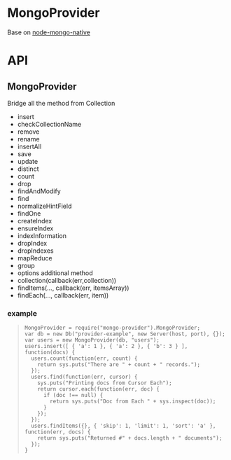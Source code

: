 # MongoProvider

Base on [node-mongo-native](https://github.com/christkv/node-mongodb-native)

# API

## MongoProvider

 Bridge all the method from Collection  
 * insert
 * checkCollectionName
 * remove
 * rename
 * insertAll
 * save
 * update
 * distinct
 * count
 * drop
 * findAndModify
 * find
 * normalizeHintField
 * findOne
 * createIndex
 * ensureIndex
 * indexInformation
 * dropIndex
 * dropIndexes
 * mapReduce
 * group
 * options
 additional method  
 * collection(callback(err,collection))
 * findItems(..., callback(err, itemsArray))
 * findEach(..., callback(err, item))

### example

>     MongoProvider = require("mongo-provider").MongoProvider;
>     var db = new Db("provider-example", new Server(host, port), {});
>     var users = new MongoProvider(db, "users");
>     users.insert([ { 'a': 1 }, { 'a': 2 }, { 'b': 3 } ], function(docs) {
>       users.count(function(err, count) {
>         return sys.puts("There are " + count + " records.");
>       });
>       users.find(function(err, cursor) {
>         sys.puts("Printing docs from Cursor Each");
>         return cursor.each(function(err, doc) {
>           if (doc !== null) {
>             return sys.puts("Doc from Each " + sys.inspect(doc));
>           }
>         });
>       });
>       users.findItems({}, { 'skip': 1, 'limit': 1, 'sort': 'a' }, function(err, docs) {
>         return sys.puts("Returned #" + docs.length + " documents");
>       });
>     }
